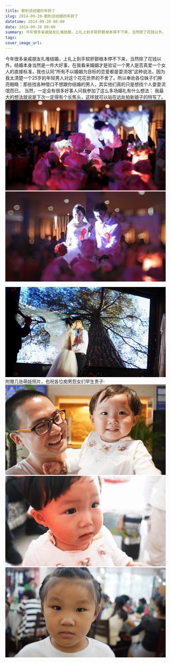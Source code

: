 ```yaml
---
title: 都到该结婚的年龄了
slug: 2014-09-20-都到该结婚的年龄了
datetime: 2014-09-20 00:00
date: 2014-09-20 00:00
summary: 今年很多亲戚朋友扎堆结婚，上礼上到手软肝颤根本停不下来，当然除了花钱以外，结婚本身当然是一件大好事，...
tags: 
cover_image_url: 
---
```

今年很多亲戚朋友扎堆结婚，上礼上到手软肝颤根本停不下来，当然除了花钱以外，结婚本身当然是一件大好事，在我看来婚姻才是验证一个男人是否真爱一个女人的直接标准，我也认同“所有不以婚姻为目标的恋爱都是耍流氓”这种说法，因为我太清楚一个25岁的年轻男人对这个花花世界的不舍了。所以奉劝各位妹子们擦亮眼睛：那些找各种借口不想跟你结婚的男人，其实他们真的只是想找个人耍耍流氓而已。
当然，一定会有很多好事人问我参加了这么多场婚礼有什么想法：
我最大的想法就说是下次一定得有个长焦头，这样就可以站在远处拍新娘子的特写了。
![32526-azah15oiug.png](../assets/2019/09/82881789.png)
![25103-28aajihecfq.png](../assets/2019/09/2736530463.png)
<!--more-->
![75384-ohlvsj4p93.png](../assets/2019/09/1982159706.png)附赠几张萌娃照片，也祝各位痴男怨女们早生贵子:
![59711-keurw6k6v1g.png](../assets/2019/09/4263825235.png)
![15897-wvw87yx8ap.png](../assets/2019/09/1913987978.png)
![12223-m76pq5tnatf.png](../assets/2019/09/3445192345.png)
